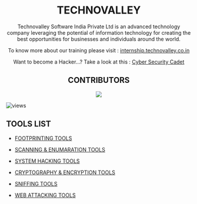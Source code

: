 <!--------------------------------------------------------------INTRODUCTION-------------------------------------------------------------------->

<h1 align="center" dir="auto">TECHNOVALLEY</h1>

<p align="center" dir="auto">Technovalley Software India Private Ltd is an advanced technology company leveraging the potential of information technology for creating the best opportunities for businesses and individuals around the world.</p>

<p align="center" dir="auto">To know more about our training please visit : <a href="https://internship.technovalley.co.in/index" rel="nofollow">internship.technovalley.co.in</a></p>

<p align="center" dir="auto">Want to become a Hacker...? Take a look at this : <a href="https://www.udemy.com/course/cyber-security-cadet-ethical-hacking-2021-latest-edition/" rel="nofollow">Cyber Security Cadet</a></p>

<!---------------------------------------------------------------HITS & CONTRIBUTERS-------------------------------------------------------------------->

<h2 align="center" dir="auto">CONTRIBUTORS</h2>

<p align="center">
<a href="https://github.com/technovalley-aks/Ethical-Hacking-Tools/graphs/contributors"><img src="https://contrib.rocks/image?repo=technovalley-aks/Ethical-Hacking-Tools" />
</a>
</p>

![views](http://hits.dwyl.com/technovalley-aks/Ethical-Hacking-Tools.svg?style=flat) 

<!------------------------------------------------------------------TOOLS LIST-------------------------------------------------------------------------->

<h2 dir="auto"><a aria-hidden="true" class="anchor" href="https://github.com/technovalley-aks/Ethical-Hacking-Tools#tools-list"></a></h2>
<h2 dir="auto">TOOLS LIST</h2>

<ul dir="auto">
    <li>
        <p dir="auto"><a href="https://github.com/technovalley-aks/Ethical-Hacking-Tools/tree/main/FOOTPRINTING%20TOOLS/whois-lookup%20Tools">FOOTPRINTING TOOLS</a></p>
    </li>
    <li>
        <p dir="auto" id="isPasted"><a href="https://github.com/technovalley-aks/Ethical-Hacking-Tools/tree/main/SCANNING%20AND%20ENUMERATION%20TOOLS">SCANNING & ENUMARATION TOOLS</a></p>
    </li>
    <li>
        <p dir="auto"><a href="https://github.com/technovalley-aks/Ethical-Hacking-Tools/tree/main/SYSTEM%20HACKING%20TOOLS">SYSTEM HACKING TOOLS</a></p>
    </li>
    <li>
        <p dir="auto"><a href="https://github.com/technovalley-aks/Ethical-Hacking-Tools/tree/main/CRYPTOGRAPHY%20AND%20ENCRYPTION">CRYPTOGRAPHY & ENCRYPTION TOOLS</a></p>
    </li>
    <li>
        <p dir="auto" id="isPasted"><a href="https://github.com/technovalley-aks/Ethical-Hacking-Tools/tree/main/SNIFFING">SNIFFING TOOLS</a></p>
    </li>
    <li>
        <p dir="auto"><a href="https://github.com/technovalley-aks/Ethical-Hacking-Tools/tree/main/WEB%20ATTACKS">WEB ATTACKING TOOLS</a></p>
    </li>
</ul>

<!------------------------------------------------------------------------------------------------------------------------------------------------------>

